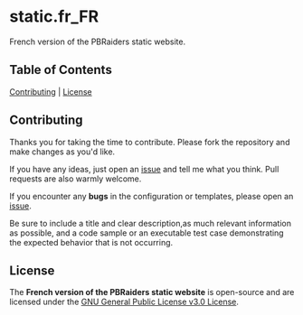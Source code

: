 # static.fr_FR

French version of the PBRaiders static website.

## Table of Contents

[Contributing](#contributing) | [License](#license)

## Contributing

Thanks you for taking the time to contribute. Please fork the repository and make changes as you'd like.

If you have any ideas, just open an [issue](https://github.com/pbraiders/static.fr_FR/issues) and tell me what you think. Pull requests are also warmly welcome.

If you encounter any **bugs** in the configuration or templates, please open an [issue](https://github.com/pbraiders/static.fr_FR/issues).

Be sure to include a title and clear description,as much relevant information as possible, and a code sample or an executable test case demonstrating the expected behavior that is not occurring.

## License

The **French version of the PBRaiders static website** is open-source and are licensed under the [GNU General Public License v3.0 License](https://github.com/pbraiders/static.fr_FR/blob/master/LICENSE).
